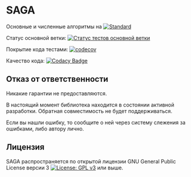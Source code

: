 # SAGA
Основные и численные алгоритмы на [![Standard](https://img.shields.io/badge/c%2B%2B-17/20/23-blue.svg)](https://en.wikipedia.org/wiki/C%2B%2B#Standardization)

Статус основной ветки: [![Статус тестов основной ветки](https://github.com/galushin/saga/actions/workflows/test.yml/badge.svg?branch=master)](https://github.com/galushin/saga/actions/workflows/test.yml)

Покрытие кода тестами: [![codecov](https://codecov.io/gh/galushin/saga/branch/master/graph/badge.svg?token=3Z2XR38NJT)](https://codecov.io/gh/galushin/saga)

Качество кода: [![Codacy Badge](https://app.codacy.com/project/badge/Grade/4fd6eb3bb85440fc87f62320d09dc704)](https://www.codacy.com/gh/galushin/saga/dashboard?utm_source=github.com&amp;utm_medium=referral&amp;utm_content=galushin/saga&amp;utm_campaign=Badge_Grade)

## Отказ от ответственности

Никакие гарантии не предоставляются.

В настоящий момент библиотека находится в состоянии активной разработки. Обратная совместимость не будет поддерживаться.

Если вы нашли ошибку, то сообщите о ней через систему слежения за ошибками, либо автору лично.

## Лицензия

SAGA распространяется по открытой лицензии GNU General Public License версии 3 [![License: GPL v3](https://img.shields.io/badge/License-GPLv3-blue.svg)](https://www.gnu.org/licenses/gpl-3.0) или выше.
